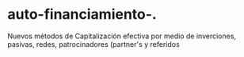 # auto-financiamiento-.
Nuevos métodos de Capitalización efectiva por medio de inverciones, pasivas, redes, patrocinadores (partner's  y referidos
